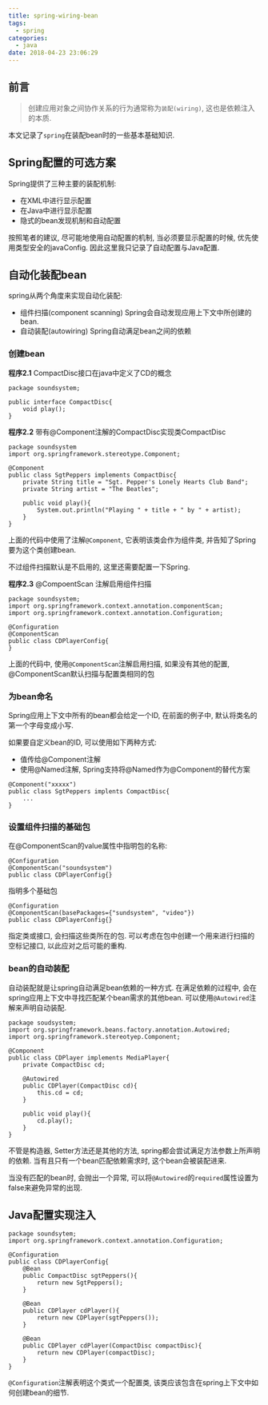 ```yaml
---
title: spring-wiring-bean
tags:
  - spring
categories:
  - java
date: 2018-04-23 23:06:29
---
```



## 前言
> 创建应用对象之间协作关系的行为通常称为`装配(wiring)`, 这也是依赖注入的本质.  

本文记录了`spring`在装配bean时的一些基本基础知识.

## Spring配置的可选方案
Spring提供了三种主要的装配机制:  
* 在XML中进行显示配置
* 在Java中进行显示配置
* 隐式的bean发现机制和自动配置

按照笔者的建议, 尽可能地使用自动配置的机制, 当必须要显示配置的时候, 优先使用类型安全的javaConfig. 因此这里我只记录了自动配置与Java配置.  

## 自动化装配bean
spring从两个角度来实现自动化装配:  
* 组件扫描(component scanning) Spring会自动发现应用上下文中所创建的bean.
* 自动装配(autowiring) Spring自动满足bean之间的依赖

### 创建bean

**程序2.1** CompactDisc接口在java中定义了CD的概念
```
package soundsystem;

public interface CompactDisc{
	void play();
}
```

**程序2.2** 带有@Component注解的CompactDisc实现类CompactDisc
```
package soundsystem
import org.springframework.stereotype.Component;

@Component
public class SgtPeppers implements CompactDisc{
	private String title = "Sgt. Pepper's Lonely Hearts Club Band";
	private String artist = "The Beatles";
	
	public void play(){
		System.out.println("Playing " + title + " by " + artist);
	}
}
```

上面的代码中使用了注解`@Component`, 它表明该类会作为组件类, 并告知了Spring要为这个类创建bean.  

不过组件扫描默认是不启用的, 这里还需要配置一下Spring.  

**程序2.3** @CompoentScan 注解启用组件扫描

```
package soundsystem;
import org.springframework.context.annotation.componentScan;
import org.springframework.context.annotation.Configuration;

@Configuration
@ComponentScan
public class CDPlayerConfig{
}
```

上面的代码中, 使用`@ComponentScan`注解启用扫描, 如果没有其他的配置, @ComponentScan默认扫描与配置类相同的包


### 为bean命名
Spring应用上下文中所有的bean都会给定一个ID, 在前面的例子中, 默认将类名的第一个字母变成小写.  

如果要自定义bean的ID, 可以使用如下两种方式:  

* 值传给@Component注解
* 使用@Named注解, Spring支持将@Named作为@Component的替代方案

```
@Component("xxxxx")
public class SgtPeppers implents CompactDisc{
    ...
}
```


### 设置组件扫描的基础包
在@ComponentScan的value属性中指明包的名称:

```
@Configuration
@ComponentScan("soundsystem")
public class CDPlayerConfig{}
```

指明多个基础包


```
@Configuration
@ComponentScan(basePackages={"sundsystem", "video"})
public class CDPlayerConfig{}
```

指定类或接口, 会扫描这些类所在的包. 可以考虑在包中创建一个用来进行扫描的空标记接口, 以此应对之后可能的重构.

### bean的自动装配
自动装配就是让spring自动满足bean依赖的一种方式. 在满足依赖的过程中, 会在spring应用上下文中寻找匹配某个bean需求的其他bean. 可以使用`@Autowired`注解来声明自动装配.  

```
package soudsystem;
import org.springframework.beans.factory.annotation.Autowired;
import org.springframework.stereotyep.Component;

@Component
public class CDPlayer implements MediaPlayer{
	private CompactDisc cd;
	
	@Autowired
	public CDPlayer(CompactDisc cd){
		this.cd = cd;
	}
	
	public void play(){
		cd.play();
	}
}
```

不管是构造器, Setter方法还是其他的方法, spring都会尝试满足方法参数上所声明的依赖. 当有且只有一个bean匹配依赖需求时, 这个bean会被装配进来.  

当没有匹配的bean时, 会抛出一个异常, 可以将`@Autowired`的`required`属性设置为false来避免异常的出现.


## Java配置实现注入

```
package soundsytem;
import org.springframework.context.annotation.Configuration;

@Configuration
public class CDPlayerConfig{
	@Bean
	public CompactDisc sgtPeppers(){
		return new SgtPeppers();
	}
	
	@Bean
	public CDPlayer cdPlayer(){
		return new CDPlayer(sgtPeppers());
	}
	
	@Bean
	public CDPlayer cdPlayer(CompactDisc compactDisc){
		return new CDPlayer(compactDisc);
	}
}
```
`@Configuration`注解表明这个类式一个配置类, 该类应该包含在spring上下文中如何创建bean的细节.



